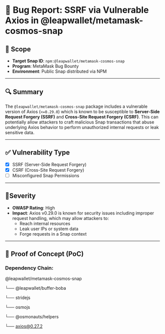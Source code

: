 # 🐞 Bug Report: SSRF via Vulnerable Axios in @leapwallet/metamask-cosmos-snap

## 📌 Scope
- **Target Snap ID**: `npm:@leapwallet/metamask-cosmos-snap`
- **Program**: MetaMask Bug Bounty
- **Environment**: Public Snap distributed via NPM

---

## 🔍 Summary
The `@leapwallet/metamask-cosmos-snap` package includes a vulnerable version of Axios (`<=0.29.0`) which is known to be susceptible to **Server-Side Request Forgery (SSRF)** and **Cross-Site Request Forgery (CSRF)**. This can potentially allow attackers to craft malicious Snap transactions that abuse underlying Axios behavior to perform unauthorized internal requests or leak sensitive data.

---

## ✅ Vulnerability Type
- [x] SSRF (Server-Side Request Forgery)
- [x] CSRF (Cross-Site Request Forgery)
- [ ] Misconfigured Snap Permissions

---

## 🚦Severity
- **OWASP Rating**: High
- **Impact**: Axios v0.29.0 is known for security issues including improper request handling, which may allow attackers to:
  - Reach internal resources
  - Leak user IPs or system data
  - Forge requests in a Snap context

---

## 🧪 Proof of Concept (PoC)

### Dependency Chain:
@leapwallet/metamask-cosmos-snap

└── @leapwallet/buffer-boba

└── stridejs

└── osmojs

└── @osmonauts/helpers

└── axios@0.27.2
